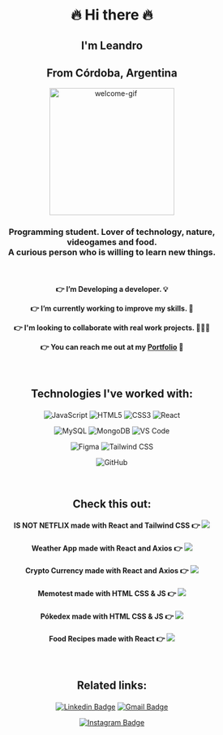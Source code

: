 <span align="center">

# :fire: Hi there :fire:
## I'm Leandro
## From Córdoba, Argentina


<p align="center">
  <img width="70%" height="250"  alt="welcome-gif" src="https://chods-cheats.com/uploads/monthly_2018_05/1511987001_profilegif.gif.1ef57615f3308eaf1a07d30312b7a163.gif">
  </p>
  
<h3 align="center">
 Programming student. Lover of technology, nature, videogames and food. <br> A curious person who is willing to learn new things.
</h3>

  <br>

<h4 align="center">
  
:point_right: I’m Developing a developer. :bulb: 

:point_right: I’m currently working to improve my skills. :hammer:

:point_right: I'm looking to collaborate with real work projects. 🧑‍🤝‍🧑

:point_right: You can reach me out at my [Portfolio](https://lpedicino.github.io/portfolio/) 📂

</h4>

<br>

<h2 align="center">

 Technologies I've worked with:
 
</h2>
 

 <span align="center"> 
 
![JavaScript](https://img.shields.io/badge/-JavaScript-black?style=flat-circle&logo=javascript)
![HTML5](https://img.shields.io/badge/-HTML5-e34c26?style=flat-circle&logo=html5&logoColor=white)
![CSS3](https://img.shields.io/badge/-CSS3-1572B6?style=flat-circle&logo=css3)
![React](https://img.shields.io/badge/-React-black?style=flat-circle&logo=react)

</span>

<span align="center">

![MySQL](https://img.shields.io/badge/-MySQL-f5f5f5?style=flat-circle&logo=mysql)
![MongoDB](https://img.shields.io/badge/-MongoDB-black?style=flat-circle&logo=mongodb)
![VS Code](https://img.shields.io/badge/-VS%20Code-007ACC?style=flat-circle&logo=visual-studio-code)


</span>

<span align="center">

![Figma](https://img.shields.io/badge/-Figma-181717?style=flat-circle&logo=figma)
![Tailwind CSS](https://img.shields.io/badge/-TailwindCSS-F5F5F5?style=flat-circle&logo=tailwindcss)

</span>

<span align="center">

![GitHub](https://img.shields.io/badge/-GitHub-181717?style=flat-circle&logo=github)

</span>


<br>

<span align="center">

## Check this out:

#### IS NOT NETFLIX made with React and Tailwind CSS :point_right:  [![](https://img.shields.io/badge/-Demo-red?style=flat-circle&labelColor=000000&logo=github&link=https://netfly-react.web.app/)](https://netfly-react.web.app/)


#### Weather App made with React and Axios :point_right:  [![](https://img.shields.io/badge/-Demo-yellow?style=flat-circle&labelColor=000000&logo=github&link=https:https://lpedicino.github.io/weather-app/)](https://lpedicino.github.io/weather-app/)

#### Crypto Currency made with React and Axios :point_right:  [![](https://img.shields.io/badge/-Demo-black?style=flat-circle&labelColor=000000&logo=github&link=https://lpedicino.github.io/Crypto-Currency/)](https://lpedicino.github.io/Crypto-Currency/)
 
 
 #### Memotest made with HTML CSS & JS :point_right:  [![](https://img.shields.io/badge/-Demo-blue?style=flat-circle&labelColor=000000&logo=github&link=https:https://lpedicino.github.io/MemotestCuphead/)](https://lpedicino.github.io/MemotestCuphead/)
 
 
#### Pókedex made with HTML CSS & JS  :point_right:  [![](https://img.shields.io/badge/-Demo-red?style=flat-circle&labelColor=000000&logo=github&link=https://lpedicino.github.io/pokedex/)](https://lpedicino.github.io/pokedex/)

 
 #### Food Recipes made with React :point_right:  [![](https://img.shields.io/badge/-Demo-orange?style=flat-circle&labelColor=000000&logo=github&link=https://lpedicino.github.io/food-recipes/)](https://lpedicino.github.io/food-recipes/)
 
 </span>

<br>

<h2 align="center">

 Related links: 
 
</h2>


<span align="center">

[![Linkedin Badge](https://img.shields.io/badge/-LeandroPedicino-0077b5?style=flat-circle&logo=Linkedin&logoColor=white&link=https://www.linkedin.com/in/leandro-pedicino/)](https://www.linkedin.com/in/leandro-pedicino/)
[![Gmail Badge](https://img.shields.io/badge/-leakomvial@gmail.com-c14438?style=flat-circle&logo=Gmail&logoColor=white&link=mailto:leakomvial@gmail.com)](mailto:leakomvial@gmail.com)


[![Instagram Badge](https://img.shields.io/badge/-leapedicino-purple?style=flat-circle&logo=instagram&logoColor=white&link=https://www.instagram.com/leapedicino/)](https://www.instagram.com/leapedicino/)

</span>

